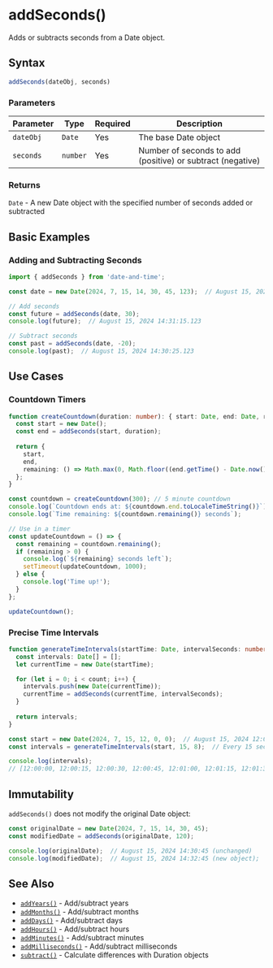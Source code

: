 # addSeconds()

Adds or subtracts seconds from a Date object.

## Syntax

```typescript
addSeconds(dateObj, seconds)
```

### Parameters

| Parameter | Type | Required | Description |
|-----------|------|----------|-------------|
| `dateObj` | `Date` | Yes | The base Date object |
| `seconds` | `number` | Yes | Number of seconds to add (positive) or subtract (negative) |

### Returns

`Date` - A new Date object with the specified number of seconds added or subtracted

## Basic Examples

### Adding and Subtracting Seconds

```typescript
import { addSeconds } from 'date-and-time';

const date = new Date(2024, 7, 15, 14, 30, 45, 123);  // August 15, 2024 14:30:45.123

// Add seconds
const future = addSeconds(date, 30);
console.log(future);  // August 15, 2024 14:31:15.123

// Subtract seconds
const past = addSeconds(date, -20);
console.log(past);  // August 15, 2024 14:30:25.123
```

## Use Cases

### Countdown Timers

```typescript
function createCountdown(duration: number): { start: Date, end: Date, remaining: () => number } {
  const start = new Date();
  const end = addSeconds(start, duration);
  
  return {
    start,
    end,
    remaining: () => Math.max(0, Math.floor((end.getTime() - Date.now()) / 1000))
  };
}

const countdown = createCountdown(300); // 5 minute countdown
console.log(`Countdown ends at: ${countdown.end.toLocaleTimeString()}`);
console.log(`Time remaining: ${countdown.remaining()} seconds`);

// Use in a timer
const updateCountdown = () => {
  const remaining = countdown.remaining();
  if (remaining > 0) {
    console.log(`${remaining} seconds left`);
    setTimeout(updateCountdown, 1000);
  } else {
    console.log('Time up!');
  }
};

updateCountdown();
```

### Precise Time Intervals

```typescript
function generateTimeIntervals(startTime: Date, intervalSeconds: number, count: number): Date[] {
  const intervals: Date[] = [];
  let currentTime = new Date(startTime);  

  for (let i = 0; i < count; i++) {
    intervals.push(new Date(currentTime));
    currentTime = addSeconds(currentTime, intervalSeconds);
  }
  
  return intervals;
}

const start = new Date(2024, 7, 15, 12, 0, 0);  // August 15, 2024 12:00:00
const intervals = generateTimeIntervals(start, 15, 8);  // Every 15 seconds, 8 times

console.log(intervals);
// [12:00:00, 12:00:15, 12:00:30, 12:00:45, 12:01:00, 12:01:15, 12:01:30, 12:01:45]
```

## Immutability

`addSeconds()` does not modify the original Date object:

```typescript
const originalDate = new Date(2024, 7, 15, 14, 30, 45);
const modifiedDate = addSeconds(originalDate, 120);

console.log(originalDate);  // August 15, 2024 14:30:45 (unchanged)
console.log(modifiedDate);  // August 15, 2024 14:32:45 (new object);
```

## See Also

- [`addYears()`](./addYears) - Add/subtract years
- [`addMonths()`](./addMonths) - Add/subtract months
- [`addDays()`](./addDays) - Add/subtract days
- [`addHours()`](./addHours) - Add/subtract hours
- [`addMinutes()`](./addMinutes) - Add/subtract minutes
- [`addMilliseconds()`](./addMilliseconds) - Add/subtract milliseconds
- [`subtract()`](./subtract) - Calculate differences with Duration objects
